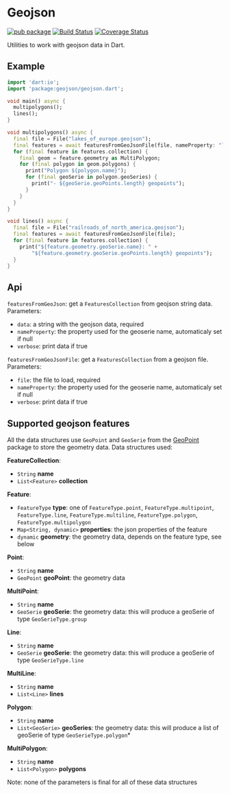 # Geojson

[![pub package](https://img.shields.io/pub/v/geojson.svg)](https://pub.dartlang.org/packages/geojson) [![Build Status](https://travis-ci.org/synw/geojson.svg?branch=master)](https://travis-ci.org/synw/geojson) [![Coverage Status](https://coveralls.io/repos/github/synw/geojson/badge.svg?branch=master)](https://coveralls.io/github/synw/geojson?branch=master)

Utilities to work with geojson data in Dart.

## Example

```dart
import 'dart:io';
import 'package:geojson/geojson.dart';

void main() async {
  multipolygons();
  lines();
}

void multipolygons() async {
  final file = File("lakes_of_europe.geojson");
  final features = await featuresFromGeoJsonFile(file, nameProperty: "label");
  for (final feature in features.collection) {
    final geom = feature.geometry as MultiPolygon;
    for (final polygon in geom.polygons) {
      print("Polygon ${polygon.name}");
      for (final geoSerie in polygon.geoSeries) {
        print("- ${geoSerie.geoPoints.length} geopoints");
      }
    }
  }
}

void lines() async {
  final file = File("railroads_of_north_america.geojson");
  final features = await featuresFromGeoJsonFile(file);
  for (final feature in features.collection) {
    print("${feature.geometry.geoSerie.name}: " +
        "${feature.geometry.geoSerie.geoPoints.length} geopoints");
  }
}

```

## Api

`featuresFromGeoJson`: get a `FeaturesCollection` from geojson string data. Parameters:

- `data`: a string with the geojson data, required
- `nameProperty`: the property used for the geoserie name, automaticaly set if null
- `verbose`: print data if true

`featuresFromGeoJsonFile`: get a `FeaturesCollection` from a geojson file. Parameters:

- `file`: the file to load, required
- `nameProperty`: the property used for the geoserie name, automaticaly set if null
- `verbose`: print data if true

## Supported geojson features

All the data structures use `GeoPoint` and `GeoSerie` from the [GeoPoint](https://github.com/synw/geopoint) package to store the geometry data. Data structures used:

**FeatureCollection**:

- `String` **name**
- `List<Feature>` **collection**

**Feature**:

- `FeatureType` **type**: one of `FeatureType.point`, `FeatureType.multipoint`, `FeatureType.line`, `FeatureType.multiline`, `FeatureType.polygon`, `FeatureType.multipolygon`
- `Map<String, dynamic>` **properties**: the json properties of the feature
- `dynamic` **geometry**: the geometry data, depends on the feature type, see below

**Point**:

- `String` **name**
- `GeoPoint` **geoPoint**: the geometry data

**MultiPoint**:

- `String` **name**
- `GeoSerie` **geoSerie**: the geometry data: this will produce a geoSerie of type `GeoSerieType.group`

**Line**:

- `String` **name**
- `GeoSerie` **geoSerie**: the geometry data: this will produce a geoSerie of type `GeoSerieType.line`

**MultiLine**:

- `String` **name**
- `List<Line>` **lines**

**Polygon**:

- `String` **name**
- `List<GeoSerie>` **geoSeries**: the geometry data: this will produce a list of geoSerie of type `GeoSerieType.polygon`*

**MultiPolygon**:

- `String` **name**
- `List<Polygon>` **polygons**

Note: none of the parameters is final for all of these data structures
